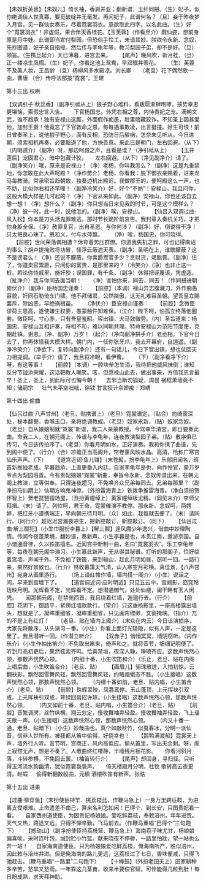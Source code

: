 <!-- { "loadSidebar": true } -->
【朱奴折芙蓉】【朱奴儿】倚长袖，香肩并亚；翻新谱，玉纤同把。（生）妃子，似你绝调佳人世真寡，要觅破绽并无毫发。再问妃子，此谱何名？（旦）妾于昨夜梦入月宫，见一群仙女奏乐，尽着霓裳羽衣。意欲取此四字，以名此曲。（生）好个“霓裳羽衣”！非虚假，果合伴天香桂花。【玉芙蓉】（作看旦介）觑仙姿，想前身原是月中娃。此谱即当宣付梨园，但恐俗手伶工，未谙其妙。朕欲令永新、念奴，先抄图谱，妃子亲自指授。然后传与李龟年等，教习梨园子弟，却不是好。（旦）领旨。（生携旦起介）天已薄暮，进宫去来。
　
【尾声】晚风吹，新月挂，（旦）正一缕凉生凤榻。（生）妃子，你看这池上鸳鸯，早双眠并蒂花。
　
（生）芙蓉不及美人妆，王昌龄 （旦）杨柳风多水殿凉。刘长卿
　
（老旦）花下偶然歌一曲，曹唐 （合）传呼法部按“霓裳”。王建
	

第十三出 权哄


 【双调引子·秋蕊香】（副净引祗从上）狼子野心难料，看跋扈渐肆咆哮，挟势辜恩更堪恼，索假忠言入告。
　
 下官杨国忠。外凭右相之尊，内恃贵妃之宠。满朝文武，谁不趋承！独有安禄山这厮，外面假作痴愚，肚里暗藏狡诈。不知圣上因甚爱他，加封王爵！他竟忘了下官救命之恩，每每遇事欺凌，出言挺撞。好生可恨！前日曾奏圣上，说他狼子野心，面有反相，恐防日后酿祸，怎奈未见听从。今日进朝，须索相机再奏，必要黜退了他，方快吾意。来此已是朝门，左右回避。（从下）（内喝道介）（副净）呀，那边呵殿之声，且看是谁？（净引祗从上）
　
 【玉井莲后】宠固君心，暗中包藏计狡。
　
 左右回避。（从下）（净见副净介）请了。（副净笑介）哦，原来是安禄山！（净）老杨，你叫我怎么？（副净）这是九重禁地，你怎敢在此大声呵殿？（净作势介）老杨，你看我：脱下御衣亲赐着，进来龙马每教骑。常承密旨趋朝数，独奏边机出殿迟。我做郡王的，便呵殿这么一声，也不妨，比似你右相还早哩！（副净冷笑介）好，好个“不妨”！安禄山，我且问你，这般大模大样是几时起的？（净）下官从来如此。（副净）安禄山，你也还该自去想一想！（净）想什么？（副净）你只想当日来见我的时节，可是这个模样么？（净）彼一时，此一时，说他怎的。（副净）唉，安禄山。
　
 【仙吕入双调过曲·风入松】你本是刀头活鬼罪难逃，那时节长跪阶前哀告。我封章入奏机关巧，才把你身躯全保。（净）赦罪复官，出自圣恩。与你何涉？（副净）好，倒说得干净！只太把良心昧了。恩和义，付与水萍飘。
　
 （净）唉，杨国忠，你可晓得。
　
 【前腔】世间荣落偶相遭？休夸着势压群僚。你道我失机之罪，可也记得南诏的事么？胡卢提掩败将功冒，怪浮云蔽遮天表。（副净）圣明在上，谁敢朦蔽？这不是谤君么！（净）还说不朦蔽，你卖爵鬻官多少？贪财货，竭脂膏。（副净）住了，你道卖官鬻爵，只问你的富贵，是那里来的？（冷笑介）（净）也非止这一桩。若论你恃戚里，施奸狡；误国罪，有千条。（副净）休得把诬蔑语，凭虚造。（扯净介）我与你同去面当朝！
　
 （净）谁怕你来，同去，同去！（作同扭进朝俯伏介）（副净）臣杨国忠谨奏：
　
 【前腔】（本调）禄山异志腹藏刀，外作痴愚容貌，奸同石勒倚东门啸。他不拜储君，公然桀傲，这无礼难容圣朝。望吾皇立赐罢斥，除凶恶，早绝祸根苗。
　
 （净伏介）臣安禄山谨奏：
　
 【前腔】念微臣谬荷主恩高，遂使嫌生权要，愚蒙触忤知难保。（泣介）陛下呵，怕孤立终落他圈套。微臣呵，寸心赤，只有吾皇鉴昭。容出镇，犬马效微劳。（内）圣旨道来：杨国忠、安禄山互相讦奏，将相不和，难以同朝共理。特命安禄山为范阳节度使，克期赴镇。谢恩。（净、副净）万岁！（起介）（净向副净拱手介）老丞相，下官今日去了，你再休怪我大模大样。朝门内，一任你张牙爪，我去开幕府，自逍遥。（副净冷笑介）（净欲下，复转向副净介）还有一句话儿，今日下官出镇，想也仗回天力相提调。（举手介）请了，我且将冷眼，看伊曹。
　
 （下）（副净看净下介）呀，有这等事！
　
 【前腔】（本调）一腔块垒怎生消，我待把他威风抹倒；谁知反分节钺添荣耀，这话靶教人嘲笑。咳，但愿禄山此去，做出事来，方信我忠言最早！圣上，圣上，到此际可也悔今朝！
　
 去邪当断勿狐疑，周昙 祸稔萧墙竟不知；储嗣宗
　
 壮气未平空咄咄，徐铉 甘言狡计奈娇痴！郑嵎


第十四出 偷曲


 【仙吕过曲·八声甘州】（老旦、贴携谱上）（老旦）霓裳谱定，（贴合）向绮窗深处，秘本翻誊。香喉玉口，亲将绝调教成。（老旦）奴家永新，（贴）奴家念奴。（老旦）自从娘娘制就“霓裳”新谱，我二人亲蒙教授。今驾幸华清宫，即日要奏此曲。命我二人，在朝元阁上，传谱与李龟年，连夜教演梨园子弟。（贴）散序俱已传习，今日该传拍序了。（老旦）你看月明如水，正好演奏。我和你携了曲谱，先到阁中便了。（行介）（合）凉蟾正当高阁升，帘卷薰风映水晶。高清，恰称广寒宫仙乐声声。（下）
　
 【道宫近词·鱼儿赚】（末苍髯，扮李龟年上）乐部旧闻名，班首新推独老成。早暮趋承，上直更番入内廷。自家李龟年是也，向作伶官，蒙万岁爷点为梨园班首。今有贵妃娘娘“霓裳”新曲，奉旨令永新、念奴传谱出来，在朝元阁上教演，立等供奉。只得连夜趱习，不免唤齐众兄弟每同去。兄弟每那里？（副净扮马仙期上）仙期方响鬼神惊，（外扮雷海青上）铁拨争推雷海青。（净白须扮贺怀智上）贺老琵琶擅场屋，（丑扮黄幢绰上）黄家幢绰板尤精。（同见末介）李师父拜揖。（末）请了。列位呵，君王命，霓裳催演不教停。那永新、念奴呵，两娉婷，把红牙小谱携端正，早向朝元待月明。（众）如此，我每就去便了。（末）请同行。（同行介）趁迟迟宫漏夜凉生，把新腔敲订，新腔敲订。（同下）
　
 【仙吕过曲·解三酲犯】（小生巾服扮李暮上）【解三酲】逞风魔少年逸兴，借曲中妙理陶情。传闻今夜蓬莱境，翻妙谱，奏新声。小生李暮是也，本贯江南，遨游京国。自小谙通音律，久以铁笛擅名。近闻宫中新制一曲，名曰“霓裳羽衣”。乐工李龟年等，每夜在朝元阁中演习。小生慕此新声，无从得其秘谱。打听的那阁子，恰好临着宫墙，声闻于外。不免袖了铁笛，来到骊山，趁此月明如昼，窃听一回。一路行来，果然好景致也。（行介）林收暮霭天气清，山入寒空月彩横。真佳景，【八声甘州】宛身从画里游行。
　
 （场上设红帷作墙，墙内搭一阁介）（小生）说话之间，早来到宫墙下了。
　
 【道宫调近词·应时明近】只见五云中，宫阙影，窈窕玲珑映月明。光辉看不定，光辉看不定。想潜通御气，处处仙楼，阑干畔有玉人闲凭。
　
 闻那朝元阁，在禁苑西首，我且绕着红墙，迤逦行去。（行介）
　
 【前腔】花阴下，御路平，紧傍红墙款款行。（望介）只这垂杨影里，一座高楼露出墙头，想就是了。凝眸重细省，凝眸重细省，只见画帘缥缈，文窗掩映。（指介）兀的不是上有红灯！
　
 （老旦、贴在墙内上阁介）（末众在内云）今日该演拍序，大家先将散序，从头演习一番。（小生）你看上面灯光隐隐，似有人声，一定是这里了。我且潜听一回。（作潜立听介）
　
 【双赤子】悄悄冥冥，墙阴窃听。（内作乐介）（小生作袖出笛介）不免取出笛来，倚声和之。就将音节，细细记明便了。听到月高初更后，果然弦索齐鸣。恰喜禁垣，夜深人静，琤璁齐应。这数声恍然心领，那数声恍然心领。
　
 （内细十番，小生吹笛和介）（乐止，老旦、贴在内阁上唱后曲，小生吹笛合介）（老旦、贴）
　
 【画眉儿】骊珠散迸，入拍初惊。云翻袂影，飘然回雪舞风轻。飘然回雪舞风轻，约略烟蛾态不胜。（小生接唱）这数声恍然心领，那数声恍然心领。
　
 （内细十番如前，老旦、贴内唱，小生笛合介）（老旦、贴）
　
 【前腔】珠辉翠映，凤翥鸾停。玉山蓬顶，上元挥袂引双成。上元挥袂引双成，萼绿回肩招许琼。（小生接唱）这数声恍然心领，那数声恍然心领。
　
 （内又如前十番，老旦、贴内唱，小生笛合介）（老旦、贴）
　
 【前腔】音繁调骋，丝竹纵横。翔云忽定，慢收舞袖弄轻盈。慢收舞袖弄轻盈，飞上瑶天歌一声。（小生接唱）这数声恍然心领，那数声恍然心领。
　
 （内又十番一通，老旦、贴暗下）（小生）妙哉曲也。真个如敲秋竹，似戛春冰，分明一派仙音，信非人世所有。被我都从笛中偷得，好侥幸也！
　
 【鹅鸭满渡船】霓裳天上声，墙外行人听。音节明，宫商正，风内高低应。偷从笛里，写出无余剩。呀，阁上寂然无声，想是不奏了。人散曲终红楼静，半墙残月摇花影。
　
 你看河斜月落，斗转参横，不免回去罢。（袖笛转行介）
　
 【尾声】却回身，寻归径。只听得玉河流水韵幽清，犹似霓裳袅袅声。
　
 倚天楼殿月分明，杜牧 歌转高云夜更清。赵嘏
　
 偷得新翻数般曲，元稹 酒楼吹笛有新声。张祜


第十五出 进果


 【过曲·柳穿鱼】（末扮使臣持竿、挑荔枝蓝，作鞭马急上）一身万里跨征鞍，为进离支受艰难。上命遣差不由己，算来名利怎如闲！巴得个、到长安，只图贵妃看一看。
　
 自家西州道使臣，为因贵妃杨娘娘。爱吃鲜荔枝，奉敕涪州，年年进贡。天气又热，路途又远，只得不惮辛勤，飞马前去。（作鞭马重唱“巴得个”三句跑下）
　
 【撼动山】（副净扮使臣持荔枝篮、鞭马急上）海南荔子味尤甘，杨娘娘偏喜啖。采时连叶包，缄封贮小竹篮。献来晓夜不停骖，一路里怕耽，望一站也么奔一站！
　
 自家海南道使臣。只为杨娘娘爱吃鲜荔枝，俺海南所产，胜似涪州，因此敕与涪州并进。但是俺海南的路儿更远，这荔枝过了七日，香味便减，只得飞驰赶去。（鞭马重唱“一路里”二句跑下）
　
 【十棒鼓】（外扮老田夫上）田家耕种多辛苦，愁旱又愁雨。一年靠这几茎苗，收来半要偿官赋，可怜能得几粒到肚！每日盼成熟，求天拜神助。
　
